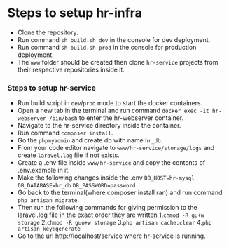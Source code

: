# Steps to setup hr-infra

- Clone the repository.
- Run command `sh build.sh dev` in the console for dev deployment.
- Run command `sh build.sh prod` in the console for production deployment.
- The `www` folder should be created then clone `hr-service` projects from their respective repositories inside it.

### Steps to setup hr-service

- Run build script in `dev`/`prod` mode  to start the docker containers.
- Open a new tab in the terminal and run command `docker exec -it hr-webserver /bin/bash` to enter the hr-webserver container.
- Navigate to the hr-service directory inside the container.
- Run command `composer install`.
- Go the `phpmyadmin` and create db with name `hr_db`.
- From your code editor navigate to `www/hr-service/storage/logs` and create `laravel.log` file if not exists.
- Create a .env file inside `www/hr-service` and copy the contents of .env.example in it.
- Make the following changes inside the .env
    `DB_HOST=hr-mysql`
    `DB_DATABASE=hr_db`
    `DB_PASSWORD=password`
- Go back to the terminal(where composer install ran) and run command `php artisan migrate`.
- Then run the following commands for giving permission to the laravel.log file in the exact order they are written
    1.`chmod -R gu+w storage` 
    2.`chmod -R guo+w storage`
    3.`php artisan cache:clear`
    4.`php artisan key:generate`
- Go to the url http://localhost/service where hr-service is running.
